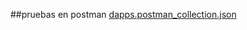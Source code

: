 ##pruebas en postman
[dapps.postman_collection.json](https://github.com/user-attachments/files/19840682/dapps.postman_collection.json)
